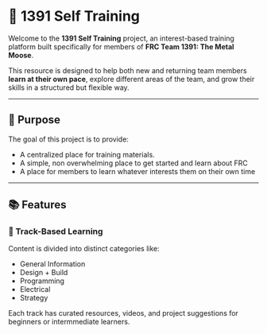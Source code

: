 # 🦌 1391 Self Training

Welcome to the **1391 Self Training** project, an interest-based training platform built specifically for members of **FRC Team 1391: The Metal Moose**.

This resource is designed to help both new and returning team members **learn at their own pace**, explore different areas of the team, and grow their skills in a structured but flexible way.

---

## 🧠 Purpose

The goal of this project is to provide:

- A centralized place for training materials.
- A simple, non overwhelming place to get started and learn about FRC
- A place for members to learn whatever interests them on their own time

---

## 📚 Features

### 🔀 Track-Based Learning
Content is divided into distinct categories like:
- General Information
- Design + Build
- Programming
- Electrical
- Strategy

Each track has curated resources, videos, and project suggestions for beginners or intermmediate learners.
